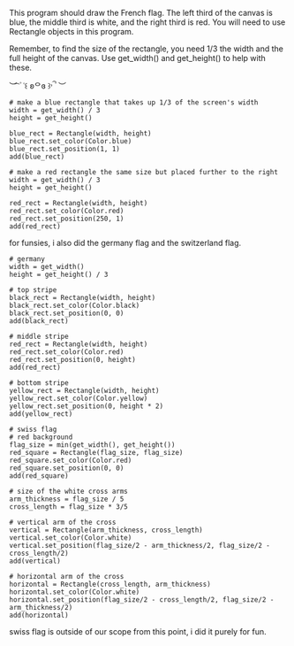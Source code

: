 This program should draw the French flag. The left third of the canvas is blue, the middle third is white, and the right third is red. You will need to use Rectangle objects in this program.

Remember, to find the size of the rectangle, you need 1/3 the width and the full height of the canvas. Use get_width() and get_height() to help with these.

︶ ͡ ۫ ˓꒰ ʚᄋɞ ꒱˒ ۫ ͡ ︶

```
# make a blue rectangle that takes up 1/3 of the screen's width
width = get_width() / 3
height = get_height()

blue_rect = Rectangle(width, height)
blue_rect.set_color(Color.blue)
blue_rect.set_position(1, 1)
add(blue_rect)

# make a red rectangle the same size but placed further to the right
width = get_width() / 3  
height = get_height()    

red_rect = Rectangle(width, height)
red_rect.set_color(Color.red)
red_rect.set_position(250, 1)
add(red_rect)

```

for funsies, i also did the germany flag and the switzerland flag.

```
# germany
width = get_width()
height = get_height() / 3  

# top stripe
black_rect = Rectangle(width, height)
black_rect.set_color(Color.black)
black_rect.set_position(0, 0)
add(black_rect)

# middle stripe
red_rect = Rectangle(width, height)
red_rect.set_color(Color.red)
red_rect.set_position(0, height)
add(red_rect)

# bottom stripe
yellow_rect = Rectangle(width, height)
yellow_rect.set_color(Color.yellow)
yellow_rect.set_position(0, height * 2)
add(yellow_rect)
```

```
# swiss flag
# red background 
flag_size = min(get_width(), get_height())  
red_square = Rectangle(flag_size, flag_size)
red_square.set_color(Color.red)
red_square.set_position(0, 0)
add(red_square)

# size of the white cross arms 
arm_thickness = flag_size / 5
cross_length = flag_size * 3/5

# vertical arm of the cross
vertical = Rectangle(arm_thickness, cross_length)
vertical.set_color(Color.white)
vertical.set_position(flag_size/2 - arm_thickness/2, flag_size/2 - cross_length/2)
add(vertical)

# horizontal arm of the cross
horizontal = Rectangle(cross_length, arm_thickness)
horizontal.set_color(Color.white)
horizontal.set_position(flag_size/2 - cross_length/2, flag_size/2 - arm_thickness/2)
add(horizontal)
```
swiss flag is outside of our scope from this point, i did it purely for fun.
